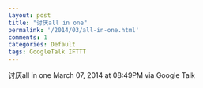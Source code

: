 ```yaml
---
layout: post
title: "讨厌all in one"
permalink: '/2014/03/all-in-one.html'
comments: 1
categories: Default
tags: GoogleTalk IFTTT
---
```

<div xmlns="http://www.w3.org/1999/xhtml">讨厌all in one March 07, 2014 at 08:49PM via Google Talk</div>